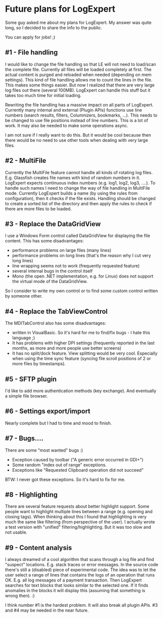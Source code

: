 # Future plans for LogExpert
Some guy asked me about my plans for LogExpert. My answer was quite long, so I decided to share the info to the public.

You can apply for jobs! ;)

## #1 - File handling
I would like to change the file handling so that LE will not need to load/scan the complete file. Currently all files will be loaded completely at first. The actual content is purged and reloaded when needed (depending on mem settings). This kind of file handling allows me to count the lines in the file. This makes some things easier. But now I realized that there are very large log files out there (several 100MB). LogExpert can handle this stuff but it takes too much time for initial loading.

Rewriting the file handling has a massive impact on all parts of LogExpert. Currently many internal and external (Plugin APIs) functions use line numbers (search results, filters, Columnizers, bookmarks, ...). This needs to be changed to use file positions instead of line numbers. This is a lot of work. It may also be needed to make some operations async.  

I am not sure if I really want to do this. But it would be cool because then there would be no need to use other tools when dealing with very large files.

## #2 - MultiFile
Currently the MultiFile feature cannot handle all kinds of rotating log files. E.g. Glassfish creates file names with kind of random numbers in it. LogExpert expects continuous index numbers (e.g. log1, log2, log3, ....). To handle such names I need to change the way of file handling in MultiFile mode. Currently LogExpert builds a name (by using the rules from configuration), then it checks if the file exists. Handling should be changed to create a sorted list of the directory and then apply the rules to check if there are more files to be loaded. 

## #3 - Replace the DataGridView
I use a Windows Form control called DataGridView for displaying the file content. This has some disadvantages:
* performance problems on large files (many lines)
* performance problems on long lines (that's the reason why I cut very long lines)
* line wrapping seems not to work (frequently requested feature)
* several internal bugs in the control itself
* Mono (the open .NET implementation, e.g. for Linux) does not support the virtual mode of the DataGridView. 

So I consider to write my own control or to find some custom control written by someone other.

## #4 - Replace the TabViewControl
The MDITabControl also has some disadvantages:
* written in VisualBasic. So it's hard for me to find/fix bugs - I hate this language ;)
* It has problems with higher DPI settings (frequently reported in the last months, as more and more people use better screens)
* It has no split/dock feature. View splitting would be very cool. Especially when using the time sync feature (syncing file scroll positions of 2 or more files by timestamps).

## #5 - SFTP plugin
I'd like to add more authentication methods (key exchange). And eventually a simple file browser.

## #6 - Settings export/import
Nearly complete but I had to time and mood to finish.

## #7 - Bugs....
There are some "most wanted" bugs :)
- Exception caused by toolbar ("A generic error occurred in GDI+")
- Some random "index out of range" exceptions. 
- Exceptions like "Requested Clipboard operation did not succeed"

BTW: I never got these exceptions. So it's hard to fix for me.

## #8 - Highlighting 
There are several feature requests about better highlight support. Some people want to highlight multiple lines between a range (e.g. opening and closing tags). When thinking about this I found that highlighting is very much the same like filtering (from perspective of the user). I actually wrote a test version with "unified" filtering/highlighting. But it was too slow and not usable. 

## #9 - Content analysis
I always dreamed of a cool algorithm that scans through a log file and find "suspect" locations. E.g. stack traces or error messages. In the source code there's still a (disabled) piece of experimental code. The idea was to let the user select a range of lines that contains the logs of an operation that runs OK. E.g. all log messages of a payment transaction. Then LogExpert searches for text blocks that looks similar to the selected one. If it finds anomalies in the blocks it will display this (assuming that something is wrong then). :)


I think number #1 is the hardest problem. It will also break all plugin APIs. #3 and #4 may be needed in the near future. 
